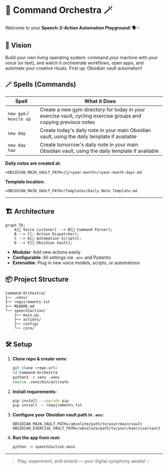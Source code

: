 # 🎻 Command Orchestra 🪄

Welcome to your **Speech-2-Action Automation Playground**! 🗣️✨

## 🚀 Vision

Build your own living operating system: command your machine with your voice (or text), and watch it orchestrate workflows, open apps, and automate your creative rituals. First up: Obsidian vault automation!

## 🪄 Spells (Commands)

| Spell                   | What it Does                                                                                                    |
| ----------------------- | --------------------------------------------------------------------------------------------------------------- |
| `new gym` / `muscle up` | Create a new gym directory for today in your exercise vault, cycling exercise groups and copying previous notes |
| `new day`               | Create today's daily note in your main Obsidian vault, using the daily template if available                    |
| `new day two`           | Create tomorrow's daily note in your main Obsidian vault, using the daily template if available                 |

**Daily notes are created at:**

```
<OBSIDIAN_MAIN_VAULT_PATH>/📆/<year-month>/<year-month-day>.md
```

**Template location:**

```
<OBSIDIAN_MAIN_VAULT_PATH>/Templates/Daily Note Template.md
```

---

## 🏗️ Architecture

```mermaid
graph TD;
    A[🎤 Voice Listener] --> B[🧠 Command Parser];
    B --> C[🎶 Action Dispatcher];
    C --> D[🔧 Automation Scripts];
    D --> E[📂 Obsidian Vault];
```

- **Modular**: Add new actions easily
- **Configurable**: All settings via `.env` and Pydantic
- **Extensible**: Plug in new voice models, scripts, or automations

## 📦 Project Structure

```text
Command-Orchestra/
├── .venv/
├── requirements.txt
├── README.md
└── speech2action/
    ├── main.py
    ├── actions/
    ├── config/
    └── core/
```

## 🛠️ Setup

1. **Clone repo & create venv:**
   ```bash
   git clone <repo-url>
   cd Command-Orchestra
   python3 -m venv .venv
   source .venv/bin/activate
   ```
2. **Install requirements:**
   ```bash
   pip install --upgrade pip
   pip install -r requirements.txt
   ```
3. **Configure your Obsidian vault path in `.env`:**
   ```env
   OBSIDIAN_MAIN_VAULT_PATH=/absolute/path/to/your/main/vault
   OBSIDIAN_EXERCISE_VAULT_PATH=/absolute/path/to/your/exercise/vault
   ```
4. **Run the app from root:**
   ```bash
   python -m speech2action.main
   ```

---

> Play, experiment, and extend — your digital symphony awaits! 🎶
